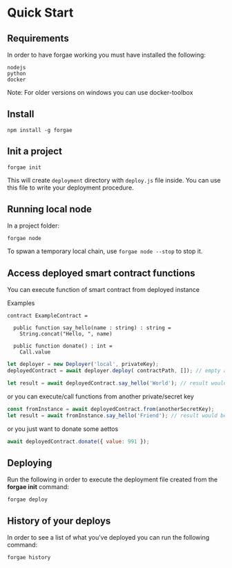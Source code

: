 # Quick Start

## Requirements
In order to have forgae working you must have installed the following:
```
nodejs 
python 
docker 
```

Note: For older versions on windows you can use docker-toolbox
## Install

```text
npm install -g forgae
```

## Init a project

```text
forgae init
```

This will create `deployment` directory with `deploy.js` file inside. You can use this file to write your deployment procedure.

## Running local node
In a project folder:
```text
forgae node
```

To spwan a temporary local chain, use `forgae node --stop` to stop it.

## Access deployed smart contract functions

You can execute function of smart contract from deployed instance

Examples

```text
contract ExampleContract =

  public function say_hello(name : string) : string = 
    String.concat("Hello, ", name)

  public function donate() : int =
    Call.value
```

```javascript
let deployer = new Deployer('local', privateKey);
deployedContract = await deployer.deploy( contractPath, []); // empty array for init params

let result = await deployedContract.say_hello('World'); // result would be: "Hello, World"
```

or you can execute/call functions from another private/secret key

```javascript
const fromInstance = await deployedContract.from(anotherSecretKey);
let result = await fromInstance.say_hello('Friend'); // result would be: "Hello, Friend"
```

or you just want to donate some aettos

```javascript
await deployedContract.donate({ value: 991 });
```

## Deploying

Run the following in order to execute the deployment file created from the **forgae init** command:

```text
forgae deploy
```

## History of your deploys

In order to see a list of what you've deployed you can run the following command:

```text
forgae history
```

